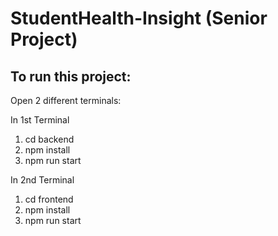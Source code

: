 # StudentHealth-Insight (Senior Project)

## To run this project:
Open 2 different terminals:


In 1st Terminal
1. cd backend 
2. npm install
3. npm run start


In 2nd Terminal
1. cd frontend 
2. npm install
3. npm run start
